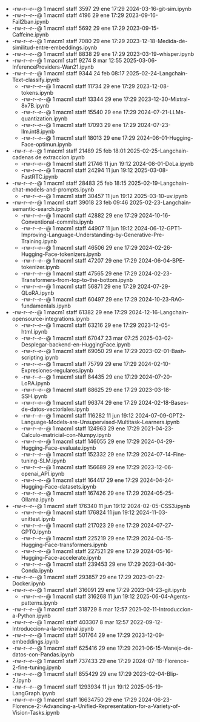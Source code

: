    * -rw-r--r--@   1 macm1  staff      3597 29 ene 17:29 2024-03-16-git-sim.ipynb
   * -rw-r--r--@   1 macm1  staff      4196 29 ene 17:29 2023-09-16-Fail2ban.ipynb
   * -rw-r--r--@   1 macm1  staff      5692 29 ene 17:29 2023-09-15-Caffeine.ipynb
   * -rw-r--r--@   1 macm1  staff      7080 29 ene 17:29 2023-12-18-Medida-de-similitud-entre-embeddings.ipynb
   * -rw-r--r--@   1 macm1  staff      8838 29 ene 17:29 2023-03-19-whisper.ipynb
   * -rw-r--r--@   1 macm1  staff      9274  8 mar 12:55 2025-03-06-InferenceProviders-Wan21.ipynb
 * -rw-r--r--@   1 macm1  staff      9344 24 feb 08:17 2025-02-24-Langchain-Text-classify.ipynb
   * -rw-r--r--@   1 macm1  staff     11734 29 ene 17:29 2023-12-08-tokens.ipynb
   * -rw-r--r--@   1 macm1  staff     13344 29 ene 17:29 2023-12-30-Mixtral-8x7B.ipynb
   * -rw-r--r--@   1 macm1  staff     15540 29 ene 17:29 2024-07-21-LLMs-quantization.ipynb
   * -rw-r--r--@   1 macm1  staff     17093 29 ene 17:29 2024-07-23-llm.int8.ipynb
   * -rw-r--r--@   1 macm1  staff     18013 29 ene 17:29 2024-06-01-Hugging-Face-optimun.ipynb
 * -rw-r--r--@   1 macm1  staff     21489 25 feb 18:01 2025-02-25-Langchain-cadenas de extraccion.ipynb
   * -rw-r--r--@   1 macm1  staff     21746 11 jun 19:12 2024-08-01-DoLa.ipynb
   * -rw-r--r--@   1 macm1  staff     24294 11 jun 19:12 2025-03-08-FastRTC.ipynb
 * -rw-r--r--@   1 macm1  staff     28483 25 feb 18:15 2025-02-19-Langchain-chat-models-and-prompts.ipynb
   * -rw-r--r--@   1 macm1  staff     30457 11 jun 19:12 2025-03-10-uv.ipynb
 * -rw-r--r--@   1 macm1  staff     39018 23 feb 09:46 2025-02-23-Langchain-semantic-search.ipynb
   * -rw-r--r--@   1 macm1  staff     42882 29 ene 17:29 2024-10-16-Conventional-commits.ipynb
   * -rw-r--r--@   1 macm1  staff     44907 11 jun 19:12 2024-06-12-GPT1-Improving-Language-Understanding-by-Generative-Pre-Training.ipynb
   * -rw-r--r--@   1 macm1  staff     46506 29 ene 17:29 2024-02-26-Hugging-Face-tokenizers.ipynb
   * -rw-r--r--@   1 macm1  staff     47207 29 ene 17:29 2024-06-04-BPE-tokenizer.ipynb
   * -rw-r--r--@   1 macm1  staff     47565 29 ene 17:29 2024-02-23-Transformers-from-top-to-the-bottom.ipynb
   * -rw-r--r--@   1 macm1  staff     56871 29 ene 17:29 2024-07-29-QLoRA.ipynb
   * -rw-r--r--@   1 macm1  staff     60497 29 ene 17:29 2024-10-23-RAG-fundamentals.ipynb
 * -rw-r--r--@   1 macm1  staff     61382 29 ene 17:29 2024-12-16-Langchain-opensource-integrations.ipynb
   * -rw-r--r--@   1 macm1  staff     63216 29 ene 17:29 2023-12-05-html.ipynb
   * -rw-r--r--@   1 macm1  staff     67047 23 mar 07:25 2025-03-02-Desplegar-backend-en-HuggingFace.ipynb
   * -rw-r--r--@   1 macm1  staff     69050 29 ene 17:29 2023-02-01-Bash-scripting.ipynb
   * -rw-r--r--@   1 macm1  staff     75799 29 ene 17:29 2024-02-10-Expresiones-regulares.ipynb
   * -rw-r--r--@   1 macm1  staff     84435 29 ene 17:29 2024-07-20-LoRA.ipynb
   * -rw-r--r--@   1 macm1  staff     88625 29 ene 17:29 2023-03-18-SSH.ipynb
   * -rw-r--r--@   1 macm1  staff     96374 29 ene 17:29 2024-02-18-Bases-de-datos-vectoriales.ipynb
   * -rw-r--r--@   1 macm1  staff    116282 11 jun 19:12 2024-07-09-GPT2-Language-Models-are-Unsupervised-Multitask-Learners.ipynb
   * -rw-r--r--@   1 macm1  staff    124963 29 ene 17:29 2021-04-23-Calculo-matricial-con-Numpy.ipynb
   * -rw-r--r--@   1 macm1  staff    146055 29 ene 17:29 2024-04-29-Hugging-Face-evaluate.ipynb
   * -rw-r--r--@   1 macm1  staff    152332 29 ene 17:29 2024-07-14-Fine-tuning-SLM.ipynb
   * -rw-r--r--@   1 macm1  staff    156689 29 ene 17:29 2023-12-06-openai_API.ipynb
   * -rw-r--r--@   1 macm1  staff    164417 29 ene 17:29 2024-04-24-Hugging-Face-datasets.ipynb
   * -rw-r--r--@   1 macm1  staff    167426 29 ene 17:29 2024-05-25-Ollama.ipynb
 * -rw-r--r--@   1 macm1  staff    176340 11 jun 19:12 2024-02-05-CSS3.ipynb
   * -rw-r--r--@   1 macm1  staff    176824 11 jun 19:12 2024-11-03-unittest.ipynb
   * -rw-r--r--@   1 macm1  staff    217023 29 ene 17:29 2024-07-27-GPTQ.ipynb
   * -rw-r--r--@   1 macm1  staff    225219 29 ene 17:29 2024-04-15-Hugging-Face-transformers.ipynb
   * -rw-r--r--@   1 macm1  staff    227521 29 ene 17:29 2024-05-16-Hugging-Face-accelerate.ipynb
   * -rw-r--r--@   1 macm1  staff    239453 29 ene 17:29 2023-04-30-Conda.ipynb
 * -rw-r--r--@   1 macm1  staff    293857 29 ene 17:29 2023-01-22-Docker.ipynb
 * -rw-r--r--@   1 macm1  staff    316091 29 ene 17:29 2023-04-23-git.ipynb
   * -rw-r--r--@   1 macm1  staff    316268 11 jun 19:12 2025-06-04-Agents-patterns.ipynb
 * -rw-r--r--@   1 macm1  staff    318729  8 mar 12:57 2021-02-11-Introduccion-a-Python.ipynb
 * -rw-r--r--@   1 macm1  staff    403307  8 mar 12:57 2022-09-12-Introduccion-a-la-terminal.ipynb
 * -rw-r--r--@   1 macm1  staff    501764 29 ene 17:29 2023-12-09-embeddings.ipynb
 * -rw-r--r--@   1 macm1  staff    625416 29 ene 17:29 2021-06-15-Manejo-de-datos-con-Pandas.ipynb
 * -rw-r--r--@   1 macm1  staff    737433 29 ene 17:29 2024-07-18-Florence-2-fine-tuning.ipynb
 * -rw-r--r--@   1 macm1  staff    855429 29 ene 17:29 2023-02-04-Blip-2.ipynb
 * -rw-r--r--@   1 macm1  staff   1293934 11 jun 19:12 2025-05-19-LangGraph.ipynb
 * -rw-r--r--@   1 macm1  staff  16634750 29 ene 17:29 2024-06-23-Florence-2:-Advancing-a-Unified-Representation-for-a-Variety-of-Vision-Tasks.ipynb
